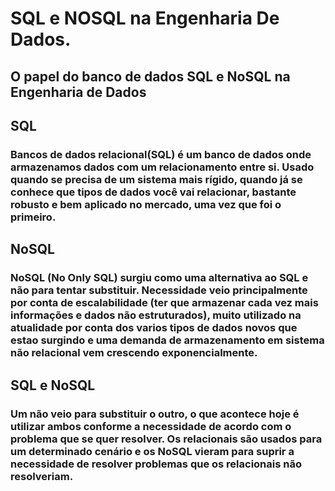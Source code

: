 # SQL e NOSQL na Engenharia De Dados.

## O papel do banco de dados SQL e NoSQL na Engenharia de Dados

## SQL

### Bancos de dados relacional(SQL) é um banco de dados onde armazenamos dados com um relacionamento entre si. Usado quando se precisa de um sistema mais rígido, quando já se conhece que tipos de dados você vai relacionar, bastante robusto e bem aplicado no mercado, uma vez que foi o primeiro.

## NoSQL

### NoSQL (No Only SQL) surgiu como uma alternativa ao SQL e não para tentar substituir. Necessidade veio principalmente por conta de escalabilidade (ter que armazenar cada vez mais informações e dados não estruturados), muito utilizado na atualidade por conta dos varios tipos de dados novos que estao surgindo e uma demanda de armazenamento em sistema não relacional vem crescendo exponencialmente.

## SQL e NoSQL

### Um não veio para substituir o outro, o que acontece hoje é utilizar ambos conforme a necessidade de acordo com o problema que se quer resolver. Os relacionais são usados para um determinado cenário e os NoSQL vieram para suprir a necessidade de resolver problemas que os relacionais não resolveriam.
